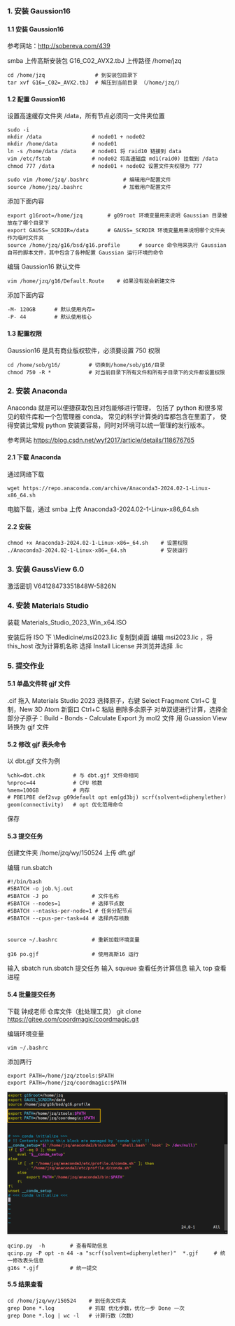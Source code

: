 ### 1. 安装 Gaussion16

#### 1.1 安装 Gaussion16

参考网站：http://sobereva.com/439

smba 上传高斯安装包 G16_C02_AVX2.tbJ
上传路径 /home/jzq  
```
cd /home/jzq                # 到安装包目录下
tar xvf G16=_C02=_AVX2.tbJ  # 解压到当前目录 （/home/jzq/）
```

#### 1.2 配置 Gaussion16

设置高速缓存文件夹 /data，所有节点必须同一文件夹位置

```
sudo -i        
mkdir /data                # node01 + node02
mkdir /home/data           # node01 
ln -s /home/data /data     # node01 将 raid10 链接到 data 
vim /etc/fstab             # node02 将高速磁盘 md1(raid0) 挂载到 /data
chmod 777 /data            # node01 + node02 设置文件夹权限为 777
```


```
sudo vim /home/jzq/.bashrc           # 编辑用户配置文件
source /home/jzq/.bashrc             # 加载用户配置文件
```
添加下面内容

```
export g16root=/home/jzq        # g09root 环境变量用来说明 Gaussian 目录被放在了哪个目录下
export GAUSS=_SCRDIR=/data      # GAUSS=_SCRDIR 环境变量用来说明哪个文件夹作为临时文件夹
source /home/jzq/g16/bsd/g16.profile      # source 命令用来执行 Gaussian 自带的脚本文件，其中包含了各种配置 Gaussian 运行环境的命令
```
编辑 Gaussion16 默认文件

```
vim /home/jzq/g16/Default.Route    # 如果没有就会新建文件
```
添加下面内容

```
-M- 120GB      # 默认使用内存=
-P- 44         # 默认使用核心
```

#### 1.3 配置权限

Gaussion16 是具有商业版权软件，必须要设置 750 权限

```
cd /home/sob/g16/         # 切换到/home/sob/g16/目录
chmod 750 -R *            # 对当前目录下所有文件和所有子目录下的文件都设置权限
```
### 2. 安装 Anaconda

Anaconda 就是可以便捷获取包且对包能够进行管理，
包括了 python 和很多常见的软件库和一个包管理器 conda。
常见的科学计算类的库都包含在里面了，
使得安装比常规 python 安装要容易，同时对环境可以统一管理的发行版本。

参考网站 https://blog.csdn.net/wyf2017/article/details/118676765

#### 2.1 下载 Anaconda

通过网络下载
```
wget https://repo.anaconda.com/archive/Anaconda3-2024.02-1-Linux-x86_64.sh
```
电脑下载，通过 smba 上传 Anaconda3-2024.02-1-Linux-x86_64.sh

#### 2.2 安装

```
chmod +x Anaconda3-2024.02-1-Linux-x86=_64.sh    # 设置权限
./Anaconda3-2024.02-1-Linux-x86=_64.sh           # 安装运行
```

### 3. 安装 GaussView 6.0

激活密钥 V64128473351848W-5826N

### 4. 安装 Materials Studio

装载 Materials_Studio_2023_Win_x64.ISO

安装后将 ISO 下 \Medicine\msi2023.lic 复制到桌面
编辑 msi2023.lic ，将 this_host 改为计算机名称
选择 Install License 并浏览并选择 .lic

### 5. 提交作业

#### 5.1 单晶文件转 gjf 文件

.cif 拖入 Materials Studio 2023
选择原子，右键 Select Fragment
Ctrl+C 复制，New 3D Atom 新窗口 Ctrl+C 粘贴
删除多余原子
对单双键进行计算，选择全部分子原子：Build - Bonds - Calculate
Export 为 mol2 文件
用 Guassion View 转换为 gjf 文件

#### 5.2 修改 gjf 表头命令

以 dbt.gjf 文件为例
```
%chk=dbt.chk         # 与 dbt.gjf 文件命相同
%nproc=44            # CPU 核数
%mem=100GB           # 内存
# PBE1PBE def2svp g09default opt em(gd3bj) scrf(solvent=diphenylether) geom(connectivity)   # opt 优化范用命令
```
保存

#### 5.3 提交任务

创建文件夹 /home/jzq/wy/150524
上传 dft.gjf 

编辑 run.sbatch

```
#!/bin/bash
#SBATCH -o job.%j.out
#SBATCH -J po              # 文件名称
#SBATCH --nodes=1          # 选择节点数
#SBATCH --ntasks-per-node=1 # 任务分配节点
#SBATCH --cpus-per-task=44 # 选择内存核数


source ~/.bashrc           # 重新加载环境变量

g16 po.gjf                 # 使用高斯16 运行
```
输入 sbatch run.sbatch 提交任务
输入 squeue 查看任务计算信息
输入 top 查看进程

#### 5.4 批量提交任务

下载 钟成老师 仓库文件（批处理工具）
git clone https://gitee.com/coordmagic/coordmagic.git

编辑环境变量

```
vim ~/.bashrc
```


添加两行
```
export PATH=/home/jzq/ztools:$PATH
export PATH=/home/jzq/coordmagic:$PATH
```

![输入图片说明](img/7.png)

```
qcinp.py  -h        # 查看帮助信息
qcinp.py -P opt -n 44 -a "scrf(solvent=diphenylether)"  *.gjf     # 统一修改表头信息
g16s *.gjf          # 统一提交
```

#### 5.5 结果查看


``` 
cd /home/jzq/wy/150524    # 到任务文件夹
grep Done *.log           # 抓取 优化步数，优化一步 Done 一次
grep Done *.log | wc -l   # 计算行数（次数）
```


